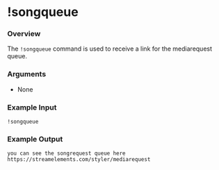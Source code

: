 # !songqueue

### Overview

The `!songqueue` command is used to receive a link for the mediarequest queue.

### Arguments

- None

### Example Input

```
!songqueue
```

### Example Output

```
you can see the songrequest queue here https://streamelements.com/styler/mediarequest 
```
